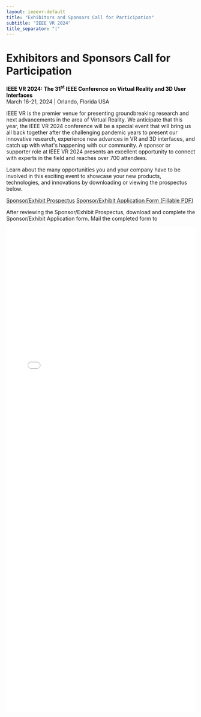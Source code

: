 ```yaml
---
layout: ieeevr-default
title: "Exhibitors and Sponsors Call for Participation"
subtitle: "IEEE VR 2024"
title_separator: "|"
---
```

<script type="text/javascript">
    $(document).ready(function(){
		var email = ""; 
		var domain = "ieeevr.org"; 
	    
	    email = "exhibitssponsors2024"; 		
		$(".exhibitssponsors").html("<span class='text-nowrap'><a href=javascript:location='" + "mail" + "to:" + email + "@" + domain + "'><i class='fas fa-fw fa-envelope-square emailIconSm' style=''></i><i class='emailTextSm'>" + email + "@" + domain + "</a></i></span>");            
	});
</script>
<div>
    <h1>Exhibitors and Sponsors Call for Participation<div class="floatRight"><span class="exhibitssponsors2024"></span></div></h1>
    <p>
        <strong style="color: black">IEEE VR 2024: The 31<sup>st</sup> IEEE Conference on Virtual Reality and 3D User Interfaces</strong><br />
            March 16-21, 2024 | Orlando, Florida USA
    </p>
    <p>
       IEEE VR is the premier venue for presenting groundbreaking research and next advancements in the area of Virtual Reality. We anticipate that this year, the IEEE VR 2024 conference will be a special event that will bring us all back together after the challenging pandemic years to present our innovative research, experience new advances in VR and 3D interfaces, and catch up with what's happening with our community. A sponsor or supporter role at IEEE VR 2024 presents an excellent opportunity to connect with experts in the field and reaches over 700 attendees.  
    </p>
    <p>
        Learn about the many opportunities you and your company have to be involved in this exciting event to showcase your new products, technologies, and innovations by downloading or viewing the prospectus below.
    </p>
</div>
<p class="alignCenter">
	<a href="{{"/assets/contribute/exhibitors/IEEE_VR_Sponsorship_Prospectus_24.pdf" | relative_url }}" class="btn btn--primary" target="blank">Sponsor/Exhibit Prospectus</a>
	<a href="{{"/assets/contribute/exhibitors/IEEE_VR_Sponsorship_Prospectus_24-form.pdf" | relative_url }}" class="btn btn--primary" target="blank">Sponsor/Exhibit Application Form (Fillable PDF)</a>
</p>
<p>	
    After reviewing the Sponsor/Exhibit Prospectus, download and complete the Sponsor/Exhibit Application form. Mail the completed form to <span class="exhibitssponsors"></span>
</p>
<iframe src="{{"/assets/contribute/exhibitors/IEEE_VR_Sponsorship_Prospectus_24.pdf" | relative_url }}" 
        title="Sponsorship Prospectus"
        width="100%"
        height="1290px"
        loading="lazy"
        style="border:none;">
</iframe>
 <script> /***

<div>
    <h2>Overview</h2>
    <p>
        IEEE VR provides a unique opportunity for your organization to reach the world's foremost virtual reality researchers and application builders. We invite companies, 
        government organizations, and academic institutions to showcase virtual reality related products – hardware, software, integrated systems, peripherals, innovations, 
        or literature in one of our two dedicated exhibit areas.
    </p>
    <p>
        Look forward to meeting with VR professionals eager to see what your company has to offer. Refreshments and a special reception will take place in the exhibit areas, 
        ensuring good foot traffic to your display.
    </p>

    <div class="exhibitors-center">
    <div class="exhibitors-row">
    <div class="exhibitors-column" style="flex: 70%;">
        <strong style="color:white;font-size: 25px">Become a Sponsor or Exhibitor</strong>
        <br /><br />
        <p style="color:white; font-size:12pt; line-height:20px;">
            Connect with international experts and influencers who can evaluate your products and influence their adoption.
            <br /><br />
            Position your company as a leader in the VR space by showcasing your innovations to over 1000 attendees.
            <br /><br />
            Gain worldwide recognition and visibility for your brand with enhanced branding opportunities.
        </p>
    </div>
    <div class="exhibitors-column" style="display: flex; flex: 30%; justify-content: center; align-items: center;">
        <div style="">
            <p style="font-size: 20px;">
                <a href="{{"/assets/contribute/exhibitors/IEEE_VR_Sponsorship_Prospectus_24.pdf" | relative_url }}" class="btn btn--primary" style="border: 2px solid white;">Go for it!</a>
            </p>
        </div>
    </div>
</div>

    <div style="display: inline-block">
        <img src= "{{ "/assets/images/sponsors/VR2023.png" | relative_url }}"  width="95%" >
    </div>
    
<h2 id="contacts">Contacts <div class="floatRight"><span class="sponsor"></span></div></h2>	
<p>
    <ul>      
        <li><span class="bold"></span>, <i></i></li>
    </ul> 
</p>
    
</div>
***/</script>
